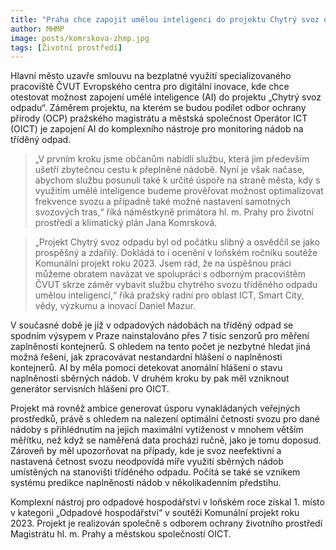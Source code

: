 ```yaml
---
title: "Praha chce zapojit umělou inteligenci do projektu Chytrý svoz odpadu, využije pracoviště ČVUT zaměřené na digitální inovace"
author: MHMP
image: posts/komrskova-zhmp.jpg
tags: [Životní prostředí]
---
```

 
Hlavní město uzavře smlouvu na bezplatné využití specializovaného pracoviště ČVUT Evropského centra pro digitální inovace, kde chce otestovat možnost zapojení umělé inteligence (AI) do projektu „Chytrý svoz odpadu“. Záměrem projektu, na kterém se budou podílet odbor ochrany přírody (OCP) pražského magistrátu a městská společnost Operátor ICT (OICT) je zapojení AI do komplexního nástroje pro monitoring nádob na tříděný odpad.

> „V prvním kroku jsme občanům nabídli službu, která jim především ušetří zbytečnou cestu k přeplněné nádobě. Nyní je však načase, abychom službu posunuli také k určité úspoře na straně města, kdy s využitím umělé inteligence budeme prověřovat možnost optimalizovat frekvence svozu a případně také možné nastavení samotných svozových tras,“ říká náměstkyně primátora hl. m. Prahy pro životní prostředí a klimatický plán Jana Komrsková.

> „Projekt Chytrý svoz odpadu byl od počátku slibný a osvědčil se jako prospěšný a zdařilý. Dokládá to i ocenění v loňském ročníku soutěže Komunální projekt roku 2023. Jsem rád, že na úspěšnou práci můžeme obratem navázat ve spolupráci s odborným pracovištěm ČVUT skrze záměr vybavit službu chytrého svozu tříděného odpadu umělou inteligencí,“ říká pražský radní pro oblast ICT, Smart City, vědy, výzkumu a inovací Daniel Mazur.

V současné době je již v odpadových nádobách na tříděný odpad se spodním výsypem v Praze nainstalováno přes 7 tisíc senzorů pro měření zaplněnosti kontejnerů. S ohledem na tento počet je nezbytné hledat jiná možná řešení, jak zpracovávat nestandardní hlášení o naplněnosti kontejnerů. AI by měla pomoci detekovat anomální hlášení o stavu naplněnosti sběrných nádob. V druhém kroku by pak měl vzniknout generátor servisních hlášení pro OICT.

Projekt má rovněž ambice generovat úsporu vynakládaných veřejných prostředků, právě s ohledem na nalezení optimální četnosti svozu pro dané nádoby s přihlédnutím na jejich maximální vytíženost v mnohem větším měřítku, než když se naměřená data prochází ručně, jako je tomu doposud. Zároveň by měl upozorňovat na případy, kde je svoz neefektivní a nastavená četnost svozu neodpovídá míře využití sběrných nádob umístěných na stanovišti tříděného odpadu.  Počítá se také se vznikem systému predikce naplněnosti nádob v několikadenním předstihu.

Komplexní nástroj pro odpadové hospodářství v loňském roce získal 1. místo v kategorii „Odpadové hospodářství“ v soutěži Komunální projekt roku 2023. Projekt je realizován společně s odborem ochrany životního prostředí Magistrátu hl. m. Prahy a městskou společností OICT.
